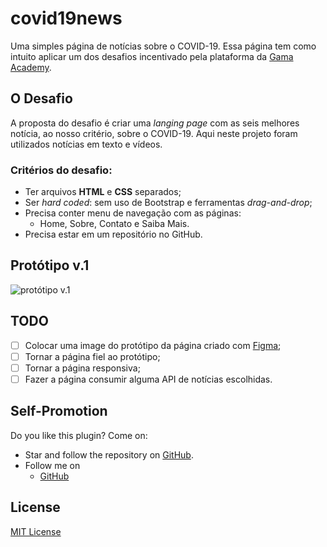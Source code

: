 # covid19news
Uma simples página de notícias sobre o COVID-19. Essa página tem como intuito
aplicar um dos desafios incentivado pela plataforma da
[Gama Academy](https://gama.academy).

## O Desafio
A proposta do desafio é criar uma _langing page_ com as seis melhores notícia, 
ao nosso critério, sobre o COVID-19. Aqui neste projeto foram utilizados
notícias em texto e vídeos.

### Critérios do desafio:
- Ter arquivos **HTML** e **CSS** separados;
- Ser _hard coded_: sem uso de Bootstrap e ferramentas _drag-and-drop_;
- Precisa conter menu de navegação com as páginas:
  - Home, Sobre, Contato e Saiba Mais.
- Precisa estar em um repositório no GitHub.

## Protótipo v.1
![protótipo v.1](https://github.com/sinetoami/covid19news/raw/master/docs/images/covid19news-v1.png "v.1")

## TODO
 - [ ] Colocar uma image do protótipo da página criado com [Figma](https://www.figma.com);
 - [ ] Tornar a página fiel ao protótipo;
 - [ ] Tornar a página responsiva;
 - [ ] Fazer a página consumir alguma API de notícias escolhidas.

## Self-Promotion
Do you like this plugin? Come on:
- Star and follow the repository on [GitHub](https://github.com/sinetoami/covid19news).
- Follow me on
  - [GitHub](https://github.com/sinetoami)

## License
[MIT License](LICENSE)
